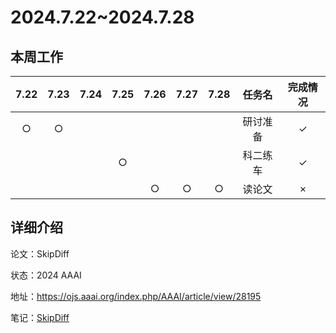 # 2024.7.22~2024.7.28
## 本周工作

| 7.22 | 7.23 | 7.24 | 7.25 | 7.26 | 7.27 | 7.28 | 任务名 | 完成情况 |
| :--: | :--: | :--: | :--: | :--: | :--: | :--: | :---: | :-----: |
| $\bigcirc$ | $\bigcirc$ |  |  |  |  |  | 研讨准备 | $\checkmark$ |
|  |  |  | $\bigcirc$ |  |  |  | 科二练车 | $\checkmark$ |
|  |  |  |  | $\bigcirc$ | $\bigcirc$ | $\bigcirc$ | 读论文 | $\times$ |

## 详细介绍
论文：SkipDiff

状态：2024 AAAI

地址：https://ojs.aaai.org/index.php/AAAI/article/view/28195

笔记：[SkipDiff](SkipDiff.pdf)
